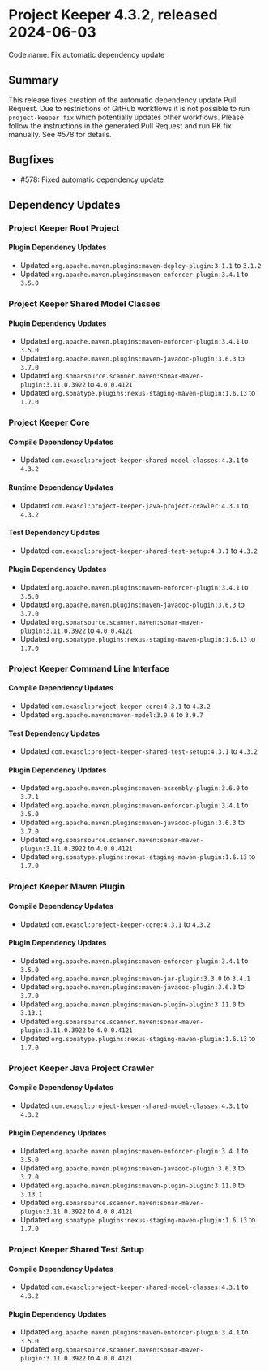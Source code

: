 # Project Keeper 4.3.2, released 2024-06-03

Code name: Fix automatic dependency update

## Summary

This release fixes creation of the automatic dependency update Pull Request. Due to restrictions of GitHub workflows it is not possible to run `project-keeper fix` which potentially updates other workflows. Please follow the instructions in the generated Pull Request and run PK fix manually. See #578 for details.

## Bugfixes

* #578: Fixed automatic dependency update

## Dependency Updates

### Project Keeper Root Project

#### Plugin Dependency Updates

* Updated `org.apache.maven.plugins:maven-deploy-plugin:3.1.1` to `3.1.2`
* Updated `org.apache.maven.plugins:maven-enforcer-plugin:3.4.1` to `3.5.0`

### Project Keeper Shared Model Classes

#### Plugin Dependency Updates

* Updated `org.apache.maven.plugins:maven-enforcer-plugin:3.4.1` to `3.5.0`
* Updated `org.apache.maven.plugins:maven-javadoc-plugin:3.6.3` to `3.7.0`
* Updated `org.sonarsource.scanner.maven:sonar-maven-plugin:3.11.0.3922` to `4.0.0.4121`
* Updated `org.sonatype.plugins:nexus-staging-maven-plugin:1.6.13` to `1.7.0`

### Project Keeper Core

#### Compile Dependency Updates

* Updated `com.exasol:project-keeper-shared-model-classes:4.3.1` to `4.3.2`

#### Runtime Dependency Updates

* Updated `com.exasol:project-keeper-java-project-crawler:4.3.1` to `4.3.2`

#### Test Dependency Updates

* Updated `com.exasol:project-keeper-shared-test-setup:4.3.1` to `4.3.2`

#### Plugin Dependency Updates

* Updated `org.apache.maven.plugins:maven-enforcer-plugin:3.4.1` to `3.5.0`
* Updated `org.apache.maven.plugins:maven-javadoc-plugin:3.6.3` to `3.7.0`
* Updated `org.sonarsource.scanner.maven:sonar-maven-plugin:3.11.0.3922` to `4.0.0.4121`
* Updated `org.sonatype.plugins:nexus-staging-maven-plugin:1.6.13` to `1.7.0`

### Project Keeper Command Line Interface

#### Compile Dependency Updates

* Updated `com.exasol:project-keeper-core:4.3.1` to `4.3.2`
* Updated `org.apache.maven:maven-model:3.9.6` to `3.9.7`

#### Test Dependency Updates

* Updated `com.exasol:project-keeper-shared-test-setup:4.3.1` to `4.3.2`

#### Plugin Dependency Updates

* Updated `org.apache.maven.plugins:maven-assembly-plugin:3.6.0` to `3.7.1`
* Updated `org.apache.maven.plugins:maven-enforcer-plugin:3.4.1` to `3.5.0`
* Updated `org.apache.maven.plugins:maven-javadoc-plugin:3.6.3` to `3.7.0`
* Updated `org.sonarsource.scanner.maven:sonar-maven-plugin:3.11.0.3922` to `4.0.0.4121`
* Updated `org.sonatype.plugins:nexus-staging-maven-plugin:1.6.13` to `1.7.0`

### Project Keeper Maven Plugin

#### Compile Dependency Updates

* Updated `com.exasol:project-keeper-core:4.3.1` to `4.3.2`

#### Plugin Dependency Updates

* Updated `org.apache.maven.plugins:maven-enforcer-plugin:3.4.1` to `3.5.0`
* Updated `org.apache.maven.plugins:maven-jar-plugin:3.3.0` to `3.4.1`
* Updated `org.apache.maven.plugins:maven-javadoc-plugin:3.6.3` to `3.7.0`
* Updated `org.apache.maven.plugins:maven-plugin-plugin:3.11.0` to `3.13.1`
* Updated `org.sonarsource.scanner.maven:sonar-maven-plugin:3.11.0.3922` to `4.0.0.4121`
* Updated `org.sonatype.plugins:nexus-staging-maven-plugin:1.6.13` to `1.7.0`

### Project Keeper Java Project Crawler

#### Compile Dependency Updates

* Updated `com.exasol:project-keeper-shared-model-classes:4.3.1` to `4.3.2`

#### Plugin Dependency Updates

* Updated `org.apache.maven.plugins:maven-enforcer-plugin:3.4.1` to `3.5.0`
* Updated `org.apache.maven.plugins:maven-javadoc-plugin:3.6.3` to `3.7.0`
* Updated `org.apache.maven.plugins:maven-plugin-plugin:3.11.0` to `3.13.1`
* Updated `org.sonarsource.scanner.maven:sonar-maven-plugin:3.11.0.3922` to `4.0.0.4121`
* Updated `org.sonatype.plugins:nexus-staging-maven-plugin:1.6.13` to `1.7.0`

### Project Keeper Shared Test Setup

#### Compile Dependency Updates

* Updated `com.exasol:project-keeper-shared-model-classes:4.3.1` to `4.3.2`

#### Plugin Dependency Updates

* Updated `org.apache.maven.plugins:maven-enforcer-plugin:3.4.1` to `3.5.0`
* Updated `org.sonarsource.scanner.maven:sonar-maven-plugin:3.11.0.3922` to `4.0.0.4121`
